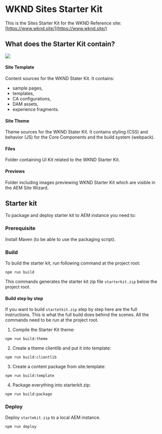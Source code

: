# WKND Sites Starter Kit

This is the Sites Starter Kit for the WKND Reference site: [https://www.wknd.site/](https://www.wknd.site/)

## What does the Starter Kit contain?

<img src="https://user-images.githubusercontent.com/143527/89645292-c1313b80-d8b9-11ea-9ec4-3af8e8b1c92b.png" />

#### Site Template

Content sources for the WKND Stater Kit. It contains:
- sample pages,
- templates,
- CA configurations,
- DAM assets,
- experience fragments.

#### Site Theme

Theme sources for the WKND Stater Kit. It contains styling (CSS) and behavior (JS) for the Core Components and the build system (webpack).

#### Files

Folder containing UI Kit related to the WKND Starter Kit.

#### Previews

Folder including images previewing WKND Starter Kit which are visible in the AEM Site Wizard.

## Starter kit

To package and deploy starter kit to AEM instance you need to:

### Prerequisite

Install Maven (to be able to use the packaging script).

### Build

To build the starter kit, run following command at the project root:

```
npm run build
```
This commands generates the starter kit zip file `starterkit.zip` below the project root.

#### Build step by step

If you want to build `startetkit.zip` step by step here are the full instructions. This is what the full build does behind the scenes.
All the commands need to be run at the project root.

1. Compile the Starter Kit theme:
```
npm run build:theme
```

2. Create a theme clientlib and put it into template:
```
npm run build:clientlib
```

3. Create a content package from site.template:
```
npm run build:template
```

4. Package everything into starterkit.zip:
```
npm run build:package
```

### Deploy

Deploy `startekit.zip` to a local AEM instance.

```
npm run deploy
```

